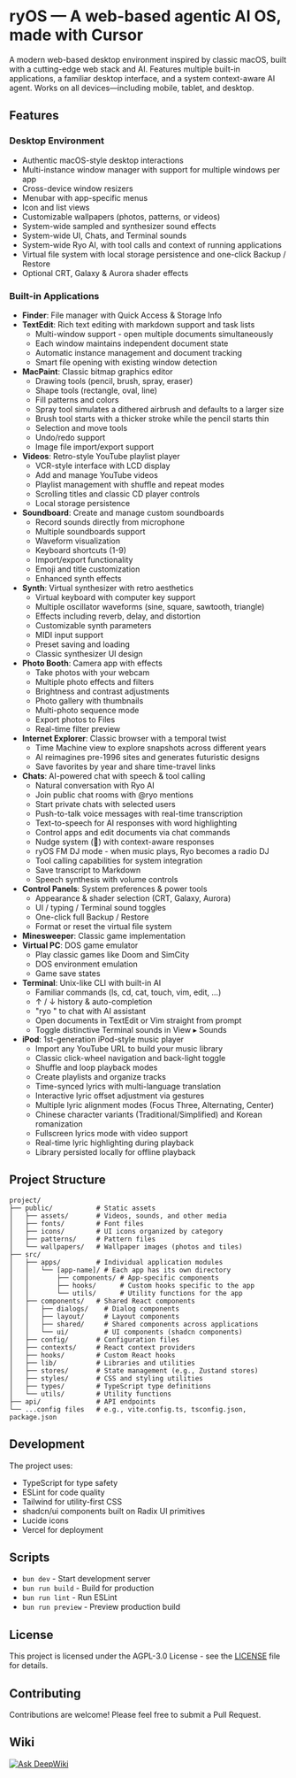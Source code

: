# ryOS — A web-based agentic AI OS, made with Cursor

A modern web-based desktop environment inspired by classic macOS, built with a cutting-edge web stack and AI. Features multiple built-in applications, a familiar desktop interface, and a system context-aware AI agent. Works on all devices—including mobile, tablet, and desktop.

## Features

### Desktop Environment

- Authentic macOS-style desktop interactions
- Multi-instance window manager with support for multiple windows per app
- Cross-device window resizers
- Menubar with app-specific menus
- Icon and list views
- Customizable wallpapers (photos, patterns, or videos)
- System-wide sampled and synthesizer sound effects
- System-wide UI, Chats, and Terminal sounds
- System-wide Ryo AI, with tool calls and context of running applications
- Virtual file system with local storage persistence and one-click Backup / Restore
- Optional CRT, Galaxy & Aurora shader effects

### Built-in Applications

- **Finder**: File manager with Quick Access & Storage Info
- **TextEdit**: Rich text editing with markdown support and task lists
  - Multi-window support - open multiple documents simultaneously
  - Each window maintains independent document state
  - Automatic instance management and document tracking
  - Smart file opening with existing window detection
- **MacPaint**: Classic bitmap graphics editor
  - Drawing tools (pencil, brush, spray, eraser)
  - Shape tools (rectangle, oval, line)
  - Fill patterns and colors
  - Spray tool simulates a dithered airbrush and defaults to a larger size
  - Brush tool starts with a thicker stroke while the pencil starts thin
  - Selection and move tools
  - Undo/redo support
  - Image file import/export support
- **Videos**: Retro-style YouTube playlist player
  - VCR-style interface with LCD display
  - Add and manage YouTube videos
  - Playlist management with shuffle and repeat modes
  - Scrolling titles and classic CD player controls
  - Local storage persistence
- **Soundboard**: Create and manage custom soundboards
  - Record sounds directly from microphone
  - Multiple soundboards support
  - Waveform visualization
  - Keyboard shortcuts (1-9)
  - Import/export functionality
  - Emoji and title customization
  - Enhanced synth effects
- **Synth**: Virtual synthesizer with retro aesthetics
  - Virtual keyboard with computer key support
  - Multiple oscillator waveforms (sine, square, sawtooth, triangle)
  - Effects including reverb, delay, and distortion
  - Customizable synth parameters
  - MIDI input support
  - Preset saving and loading
  - Classic synthesizer UI design
- **Photo Booth**: Camera app with effects
  - Take photos with your webcam
  - Multiple photo effects and filters
  - Brightness and contrast adjustments
  - Photo gallery with thumbnails
  - Multi-photo sequence mode
  - Export photos to Files
  - Real-time filter preview
- **Internet Explorer**: Classic browser with a temporal twist
  - Time Machine view to explore snapshots across different years
  - AI reimagines pre-1996 sites and generates futuristic designs
  - Save favorites by year and share time-travel links
- **Chats**: AI-powered chat with speech & tool calling
  - Natural conversation with Ryo AI
  - Join public chat rooms with @ryo mentions
  - Start private chats with selected users
  - Push-to-talk voice messages with real-time transcription
  - Text-to-speech for AI responses with word highlighting
  - Control apps and edit documents via chat commands
  - Nudge system (👋) with context-aware responses
  - ryOS FM DJ mode - when music plays, Ryo becomes a radio DJ
  - Tool calling capabilities for system integration
  - Save transcript to Markdown
  - Speech synthesis with volume controls
- **Control Panels**: System preferences & power tools
  - Appearance & shader selection (CRT, Galaxy, Aurora)
  - UI / typing / Terminal sound toggles
  - One-click full Backup / Restore
  - Format or reset the virtual file system
- **Minesweeper**: Classic game implementation
- **Virtual PC**: DOS game emulator
  - Play classic games like Doom and SimCity
  - DOS environment emulation
  - Game save states
- **Terminal**: Unix-like CLI with built-in AI
  - Familiar commands (ls, cd, cat, touch, vim, edit, …)
  - ↑ / ↓ history & auto-completion
  - "ryo <prompt>" to chat with AI assistant
  - Open documents in TextEdit or Vim straight from prompt
  - Toggle distinctive Terminal sounds in View ▸ Sounds
- **iPod**: 1st-generation iPod-style music player
  - Import any YouTube URL to build your music library
  - Classic click-wheel navigation and back-light toggle
  - Shuffle and loop playback modes
  - Create playlists and organize tracks
  - Time-synced lyrics with multi-language translation
  - Interactive lyric offset adjustment via gestures
  - Multiple lyric alignment modes (Focus Three, Alternating, Center)
  - Chinese character variants (Traditional/Simplified) and Korean romanization
  - Fullscreen lyrics mode with video support
  - Real-time lyric highlighting during playback
  - Library persisted locally for offline playback

## Project Structure

```
project/
├── public/           # Static assets
│   ├── assets/       # Videos, sounds, and other media
│   ├── fonts/        # Font files
│   ├── icons/        # UI icons organized by category
│   ├── patterns/     # Pattern files
│   └── wallpapers/   # Wallpaper images (photos and tiles)
├── src/
│   ├── apps/         # Individual application modules
│   │   └── [app-name]/ # Each app has its own directory
│   │       ├── components/ # App-specific components
│   │       ├── hooks/      # Custom hooks specific to the app
│   │       └── utils/      # Utility functions for the app
│   ├── components/   # Shared React components
│   │   ├── dialogs/    # Dialog components
│   │   ├── layout/     # Layout components
│   │   ├── shared/     # Shared components across applications
│   │   └── ui/         # UI components (shadcn components)
│   ├── config/       # Configuration files
│   ├── contexts/     # React context providers
│   ├── hooks/        # Custom React hooks
│   ├── lib/          # Libraries and utilities
│   ├── stores/       # State management (e.g., Zustand stores)
│   ├── styles/       # CSS and styling utilities
│   ├── types/        # TypeScript type definitions
│   └── utils/        # Utility functions
├── api/              # API endpoints
└── ...config files   # e.g., vite.config.ts, tsconfig.json, package.json
```

## Development

The project uses:

- TypeScript for type safety
- ESLint for code quality
- Tailwind for utility-first CSS
- shadcn/ui components built on Radix UI primitives
- Lucide icons
- Vercel for deployment

## Scripts

- `bun dev` - Start development server
- `bun run build` - Build for production
- `bun run lint` - Run ESLint
- `bun run preview` - Preview production build

## License

This project is licensed under the AGPL-3.0 License - see the [LICENSE](LICENSE) file for details.

## Contributing

Contributions are welcome! Please feel free to submit a Pull Request.

## Wiki

[![Ask DeepWiki](https://deepwiki.com/badge.svg)](https://deepwiki.com/ryokun6/ryos)
